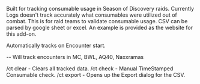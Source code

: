 Built for tracking consumable usage in Season of Discovery raids. Currently Logs doesn't track accurately what consumables were utilized out of combat. This is for raid teams to validate consumable usage. CSV can be parsed by google sheet or excel. An example is provided as the website for this add-on.

Automatically tracks on Encounter start.

-- Will track encounters in MC, BWL, AQ40, Naxxramas

/ct clear - Clears all tracked data. 
/ct check - Manual TimeStamped Consumable check. 
/ct export - Opens up the Export dialog for the CSV.
